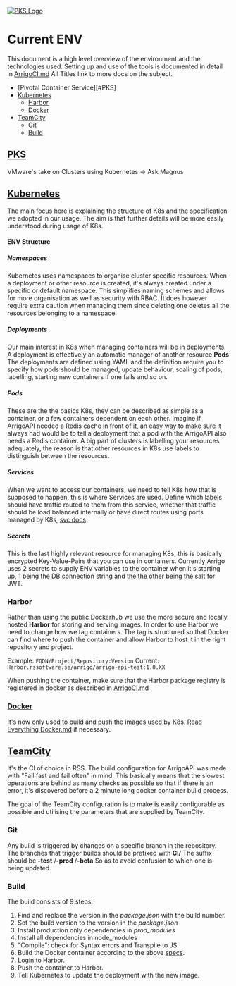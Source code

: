 [![PKS Logo][pks-image]][pks-docs]



# Current ENV

This document is a high level overview of the environment and the technologies used.
Setting up and use of the tools is documented in detail in [ArrigoCI.md][arrigo-ci]
All Titles link to more docs on the subject. 

- [Pivotal Container Service][#PKS]
- [Kubernetes](#Kubernetes)
  - [Harbor](#Harbor)
  - [Docker](#Docker)
- [TeamCity](#TeamCity)
  - [Git](#Git)
  - [Build](#Build)



## [PKS][pks-docs]

VMware's take on Clusters using Kubernetes -> Ask Magnus




## [Kubernetes][k8s-docs]

The main focus here is explaining the [structure][k8s-img] of K8s and the specification we adopted in our usage.
The aim is that further details will be more easily understood during usage of K8s.

#### ENV Structure

##### Namespaces

Kubernetes uses namespaces to organise cluster specific resources.
When a deployment or other resource is created, it's always created under a specific or default namespace.
This simplifies naming schemes and allows for more organisation as well as security with RBAC.
It does however require extra caution when managing them since deleting one deletes all the resources belonging to a namespace.

##### Deployments

Our main interest in K8s when managing containers will be in deployments.
A deployment is effectively an automatic manager of another resource **Pods**
The deployments are defined using YAML and the definition require you to specify how pods should be managed, update behaviour, scaling of pods, labelling, starting new containers if one fails and so on.

##### Pods

These are the the basics K8s, they can be described as simple as a container, or a few containers dependent on each other.
Imagine if ArrigoAPI needed a Redis cache in front of it, an easy way to make sure it always had would be to tell a deployment that a pod with the ArrigoAPI also needs a Redis container.
A big part of clusters is labelling your resources adequately, the reason is that other resources in K8s use labels to distinguish between the resources.

##### Services

When we want to access our containers, we need to tell K8s how that is supposed to happen, this is where Services are used. Define which labels should have traffic routed to them from this service, whether that traffic should be load balanced internally or have direct routes using ports managed by K8s, [svc docs][pks-svc-docs]

##### Secrets

This is the last highly relevant resource for managing K8s, this is basically encrypted Key-Value-Pairs that you can use in containers. 
Currently Arrigo uses 2 secrets to supply ENV variables to the container when it's starting up, 1 being the DB connection string and the the other being the salt for JWT.

### Harbor

Rather than using the public Dockerhub we use the more secure and locally hosted **Harbor** for storing and serving images. 
In order to use Harbor we need to change how we tag containers.
The tag is structured so that Docker can find where to push the container and allow Harbor to host it in the right repository and project. 

Example: `FQDN/Project/Repository:Version`
Current:  `Harbor.rssoftware.se/arrigo/arrigo-api-test:1.0.XX`

When pushing the container, make sure that the Harbor package registry is registered in docker as described in [ArrigoCI.md][arrigo-ci] 


### [Docker][docker]

It's now only used to build and push the images used by K8s.
Read [Everything Docker.md][docker] if necessary.




## [TeamCity][teamcity]

It's the CI of choice in RSS.
The build configuration for ArrigoAPI was made with "Fail fast and fail often" in mind. 
This basically means that the slowest operations are behind as many checks as possible so that if there is an error, it's discovered before a 2 minute long docker container build process.

The goal of the TeamCity configuration is to make is easily configurable as possible and utilising the parameters that are supplied by TeamCity.

###  Git

Any build is triggered by changes on a specific branch in the repository.
The branches that trigger builds should be prefixed with **CI/**
The suffix should be **-test** /**-prod** /**-beta** So as to avoid confusion to which one is being updated. 

###  Build 


The build consists of 9 steps:
1. Find and replace the version in the *package.json* with the build number.
2. Set the build version to the version in the *package.json*
3. Install production only dependencies in *prod_modules*
4. Install all dependencies in node_modules
5. "Compile": check for Syntax errors and Transpile to JS.
6. Build the Docker container according to the above [specs](#Harbor).
7. Login to Harbor.
8. Push the container to Harbor.
9. Tell Kubernetes to update the deployment with the new image.


[teamcity]: <https://www.jetbrains.com/teamcity/>
[k8s-docs]: <https://docs.pivotal.io/pks/1-5/create-cluster.html>
[k8s-img]: <K8s-Capture.png>
[arrigo-ci]: <ArrigoCI.md>
[docker]: <Everything-Docker.md>
[pks-image]: <https://assets.brandfolder.com/pj2oej-6w2u14-1lospv/view@2x.png?v=1543692135>
[pks-docs]: <https://docs.pivotal.io/pks/1-5/index.html>
[pks-svc-docs]: <https://docs.pivotal.io/pks/1-5/about-lb.html>
